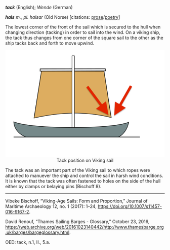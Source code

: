 **_tack_** (English); _Wende_ (German)

_**hals** m., pl. halsar_ (Old Norse) [citations: [prose](https://onp.ku.dk/onp/onp.php?o30985)/[poetry](https://onp.ku.dk/onp/onp.php?o30985)]  

  The lowest corner of the front of the sail which is secured to the hull when changing direction (tacking) in order to sail into the wind. On a viking ship, the tack thus changes from one corner of the square sail to the other as the ship tacks back and forth to move upwind.

<div align="center">
  
  ![tack from Skuldelev 1](../images/Tack.png)  
  Tack position on Viking sail
  
</div>
  
  The tack was an important part of the Viking sail to which ropes were attached to manuever the ship and control the sail in harsh wind conditions. It is known that the tack was often fastened to holes on the side of the hull either by clamps or belaying pins (Bischoff 8).   

---
  Vibeke Bischoff, “Viking-Age Sails: Form and Proportion,” Journal of Maritime Archaeology 12, no. 1 (2017): 1–24, https://doi.org/10.1007/s11457-016-9167-2.

  David Renouf, “Thames Sailing Barges - Glossary,” October 23, 2016, https://web.archive.org/web/20161023140442/http://www.thamesbarge.org.uk/barges/bargeglossary.html.

  OED: tack, n.1, II., 5.a.
